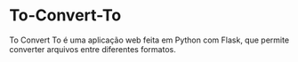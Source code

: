 # To-Convert-To
To Convert To é uma aplicação web feita em Python com Flask, que permite converter arquivos entre diferentes formatos.

